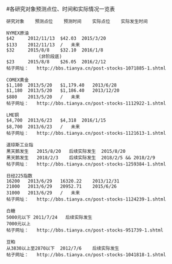 #各研究对象预测点位、时间和实际情况一览表
				
	研究对象	预测点位	预测时间	实际点位	实际发生时间

	NYMEX原油
	$42 	2012/11/13	$42.03 	2015/3/20
	$133 	2012/11/13	/	未来
	$32 	2015/8/8	$32.10 	2016/1/8
				(非阶段底)
	$23 	2015/8/8	$26.05 	2016/2/12
	帖子网址：	http://bbs.tianya.cn/post-stocks-1071885-1.shtml			
				
	COMEX黄金
	$1,180 	2013/5/20	$1,179.40 	2013/6/28
	$1,180 	2013/5/20	$1,186.40 	2013/12/20
	$880 	2013/5/20	/	未来
	帖子网址：	http://bbs.tianya.cn/post-stocks-1112922-1.shtml			
				
	LME铜
	$4,700 	2013/6/23	$4,318 	2016/1/15
	$8,700 	2013/6/23	/	未来
	帖子网址：	http://bbs.tianya.cn/post-stocks-1121613-1.shtml			
				
	道琼斯工业指
	黑天鹅发生	2015/8/20	后续实际发生	2015/8/20
	黑天鹅发生	2018/2/3	后续实际发生	2018/2/5 && 2018/2/9
	帖子网址：	http://bbs.tianya.cn/post-stocks-1259384-1.shtml			
				
	日经225指数
	16200	2013/6/29	16320.22	2013/12/31
	21000	2013/6/29	20952.71	2015/6/26
	31000	2013/6/29	/	未来
	帖子网址：	http://bbs.tianya.cn/post-stocks-1124239-1.shtml			
				
	白糖
	5000元以下	2011/7/24	后续实际发生	
	7000元以上			
	帖子网址：	http://bbs.tianya.cn/post-stocks-951739-1.shtml			
				
	豆粕
	从3830以上至2870以下	2012/7/6	后续实际发生	
	帖子网址：	http://bbs.tianya.cn/post-stocks-1041818-1.shtml			
